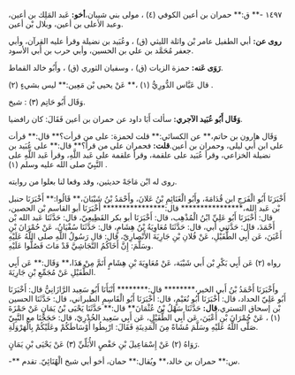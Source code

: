 ١٤٩٧ -** ق:** حمران بن أعين الكوفي (٤) ، مولى بني شيبان،**أخو:** عَبد المَلِك بن أعين، وعبد الأعلى بن أعين، وبلال بْن أعين.

**روى عن:** أبي الطفيل عامر بْن واثلة الليثي (ق) ، وعُبَيد بن نضيلة وقرأ عليه القرآن، وأبي جعفر مُحَمَّد بن علي بن الحسين، وأبي حرب بن أَبي الأسود.

**رَوَى عَنه:** حمزة الزيات (ق) ، وسفيان الثوري (ق) ، وأَبُو خالد القماط.

قال عَبَّاس الدُّورِيُّ (١) ،** عَنْ يحيى بْن مَعِين:** ليس بشيءٍ (٢) .

وَقَال أَبُو حَاتِم (٣) : شيخ.

**وَقَال أَبُو عُبَيد الآجري:** سألت أَبَا داود عن حمران بن أعين فَقَالَ: كان رافضيا.

وَقَال هارون بن حاتم،** عن الكسائي:** قلت لحمزة: على من قرأت؟** قال:** قرأت على ابن أَبي ليلى، وحمران بن أعين.**قلت:** فحمران على من قرأ؟** قال:** على عُبَيد بن نضيلة الخزاعي، وقرأ عُبَيد على علقمة، وقرأ علقمة على عَبد اللَّهِ، وقرأ عَبد اللَّهِ على النَّبِيّ صلى الله عليه وسلم (١) .

روى له ابْن مَاجَهْ حديثين، وقد وقعا لنا بعلوا من روايته.

أَخْبَرَنَا أَبُو الْفَرَجِ ابن قُدَامَةَ، وأَبُو الْغَنَائِمِ بْنُ عَلانَ، وأَحْمَدُ بْنُ شَيْبَانَ،** قَالُوا:** أَخْبَرَنَا حنبل بْن عَبد الله،**************** قال:**************** أَخْبَرَنَا أبو القاسم بْن الحصين، قال: أَخْبَرَنَا أَبُو عَلِيِّ ابْنُ الْمُذْهِب، قال: أَخْبَرَنَا أبو بكر القَطِيعِيّ، قال: حَدَّثَنَا عَبد الله بْن أَحْمَدَ، قال: حَدَّثني أبي، قال: حَدَّثَنَا مُعَاوِيَةُ بْنُ هِشَامٍ، قال: حَدَّثَنَا سُفْيَانُ، عَنْ حُمْرَانَ بْنِ أَعْيَنَ، عَن أَبِي الطُّفَيْلِ، عَنْ فُلانِ بْنِ جَارِيَةَ الأَنْصارِيّ، قال: قال رَسُولُ اللَّهِ صلى اللَّهُ عَلَيْهِ وسَلَّمَ: إِنَّ أَخَاكُمُ النَّجَاشِيَّ قَدْ مَاتَ فَصُلُّوا عَلَيْهِ.

رواه (٢) عَن أَبِي بَكْرِ بْن أَبي شَيْبَة، عَنْ مُعَاوِيَةَ بْنِ هِشَامٍ أَتَمَّ مِنْ هَذَا،** وَقَال:** عَن أَبِي الطُّفَيْلِ عَنْ مُجَمِّعِ بْنِ جَارِيَةَ.

وأَخْبَرَنَا أَحْمَدُ بْنُ أَبي الخير،******** قال:******** أَنْبَأَنَا أَبُو سَعِيد الرَّازَانِيُّ قال: أَخْبَرَنَا أَبُو عَلِيّ الحداد، قال: أَخْبَرَنَا أَبُو نُعَيْمٍ، قال: أَخْبَرَنَا أَبُو الْقَاسِمِ الطبراني، قال: حَدَّثَنَا الحسين بْن إسحاق التستري،**قال:** حَدَّثَنَا سَهْلُ بْنُ عُثْمَانَ** قال:** حَدَّثَنَا يَحْيَى بْنُ يَمَانٍ عَنْ حَمْزَةَ (١) ، عَنْ حُمْرَانَ بْنِ أَعْيَنَ، عَن أَبِي الطُّفَيْلِ، عَن أَبِي سَعِيد الخُدْرِيّ، قال: حَجَجْنَا مع النَّبِيّ صَلَّى اللَّهُ عَلَيْهِ وسَلَّمَ مُشَاةً مِنَ الْمَدِينَةِ فَقَالَ: ارْبِطُوا أَوْسَاطَكُمْ وعَلَيْكُمْ بِالْهَرْوَلَةِ.

رَوَاهُ (٢) عَنْ إِسْمَاعِيلَ بْنِ حَفْصٍ الأُبَلِّيِّ (٣) عَنْ يَحْيَى بْنِ يَمَانٍ.

-** س:** حمران بن خالد،** ويُقال:** حمان، أخو أبي شيخ الْهُنَائِيّ. تقدم.